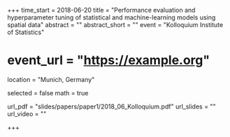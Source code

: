 +++
time_start = 2018-06-20
title = "Performance evaluation and hyperparameter tuning of statistical and machine-learning models using spatial data"
abstract = ""
abstract_short = ""
event = "Kolloquium Institute of Statistics"
# event_url = "https://example.org"
location = "Munich, Germany"

selected = false
math = true

url_pdf = "slides/papers/paper1/2018_06_Kolloquium.pdf"
url_slides = ""
url_video = ""

+++

